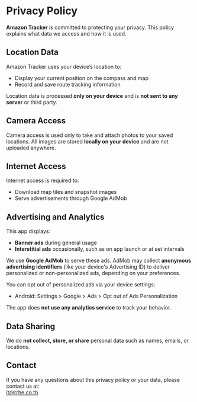 # Privacy Policy

**Amazon Tracker** is committed to protecting your privacy. This policy explains what data we access and how it is used.

## Location Data

Amazon Tracker uses your device’s location to:
- Display your current position on the compass and map
- Record and save route tracking information

Location data is processed **only on your device** and is **not sent to any server** or third party.

## Camera Access

Camera access is used only to take and attach photos to your saved locations. All images are stored **locally on your device** and are not uploaded anywhere.

## Internet Access

Internet access is required to:
- Download map tiles and snapshot images
- Serve advertisements through Google AdMob

## Advertising and Analytics

This app displays:
- **Banner ads** during general usage
- **Interstitial ads** occasionally, such as on app launch or at set intervals

We use **Google AdMob** to serve these ads. AdMob may collect **anonymous advertising identifiers** (like your device's Advertising ID) to deliver personalized or non-personalized ads, depending on your preferences.

You can opt out of personalized ads via your device settings:
- Android: Settings > Google > Ads > Opt out of Ads Personalization

The app does **not use any analytics service** to track your behavior.

## Data Sharing

We do **not collect, store, or share** personal data such as names, emails, or locations.

## Contact

If you have any questions about this privacy policy or your data, please contact us at:  
it@rrhe.co.th
